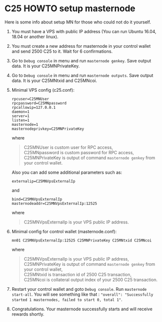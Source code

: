 					
# C25 HOWTO setup masternode
							
Here is some info about setup MN for those who could not do it yourself.
1. You must have a VPS with public IP address (You can run Ubuntu 16.04, 18.04 or another linux).
2. You must create a new address for masternode in your control wallet and send 2500 C25 to it. Wait for 6 confirmations.
3. Go to `Debug console` in menu and run `masternode genkey`. Save output data. It is your C25MNPrivateKey.
4. Go to `Debug console` in menu and run `masternode outputs`. Save output data. It is your C25MNtxid and C25MNcoi.
5. Minimal VPS config (c25.conf):
	```
	rpcuser=C25MNUser
	rpcpassword=C25MNpassword
	rpcallowip=127.0.0.1
	daemon=1
	server=1
	listen=1
	masternode=1
	masternodeprivkey=C25MNPrivateKey
	```
	where     
	>C25MNUser is custom user for RPC access,	
	>C25MNpassword is custom password for RPC access,	
	>C25MNPrivateKey is output of command `masternode genkey` from your control wallet.	
	
    Also you can add some additional parameters such as:
	```
	externalip=C25MNVpsExternalIp
	```
	and
	```
	bind=C25MNVpsExternalIp
	masternodeaddr=C25MNVpsExternalIp:12525
	```
	where
	>C25MNVpsExternalIp is your VPS public IP address.
		
6. Minimal config for control wallet (masternode.conf): 
	```
	mn01 C25MNVpsExternalIp:12525 C25MNPrivateKey C25MNtxid C25MNcoi
	```
	where
	>C25MNVpsExternalIp is your VPS public IP address,	
	>C25MNPrivateKey is output of command `masternode genkey` from your control wallet,		
	>C25MNtxid is transaction id of 2500 C25 transaction,	
	>C25MNcoi is collateral output index of your 2500 C25 transaction.	

7. Restart your control wallet and goto `Debug console`. 
	Run `masternode start-all`. 
	You will see something like that : `"overall": "Successfully started 1 masternodes, failed to start 0, total 1"`.
8. Congratulations. Your masternode successfully starts and will receive rewards shortly.
